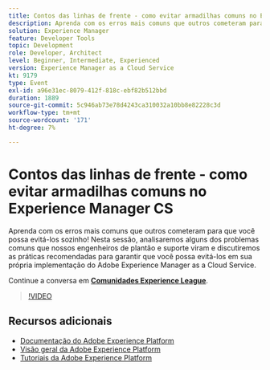 ```yaml
---
title: Contos das linhas de frente - como evitar armadilhas comuns no Experience Manager CS
description: Aprenda com os erros mais comuns que outros cometeram para que você possa evitá-los sozinho! Nesta sessão, analisaremos alguns dos problemas comuns que nossos engenheiros de plantão e suporte viram e discutiremos as práticas recomendadas para garantir que você possa evitá-los em sua própria implementação do Adobe Experience Manager as a Cloud Service.
solution: Experience Manager
feature: Developer Tools
topic: Development
role: Developer, Architect
level: Beginner, Intermediate, Experienced
version: Experience Manager as a Cloud Service
kt: 9179
type: Event
exl-id: a96e31ec-8079-412f-818c-ebf82b512bbd
duration: 1889
source-git-commit: 5c946ab73e78d4243ca310032a10bb8e82228c3d
workflow-type: tm+mt
source-wordcount: '171'
ht-degree: 7%

---
```


# Contos das linhas de frente - como evitar armadilhas comuns no Experience Manager CS

Aprenda com os erros mais comuns que outros cometeram para que você possa evitá-los sozinho! Nesta sessão, analisaremos alguns dos problemas comuns que nossos engenheiros de plantão e suporte viram e discutiremos as práticas recomendadas para garantir que você possa evitá-los em sua própria implementação do Adobe Experience Manager as a Cloud Service.

Continue a conversa em **[Comunidades Experience League](https://adobe.ly/3kLQK3j)**.

>[!VIDEO](https://video.tv.adobe.com/v/337852/?quality=12&learn=on&hidetitle=true)

## Recursos adicionais

- [Documentação do Adobe Experience Platform](https://experienceleague.adobe.com/docs/experience-platform.html?lang=pt-BR)
- [Visão geral da Adobe Experience Platform](https://experienceleague.adobe.com/docs/experience-platform/landing/home.html?lang=pt-BR)
- [Tutoriais da Adobe Experience Platform](https://experienceleague.adobe.com/docs/platform-learn/tutorials/overview.html?lang=pt-BR)
